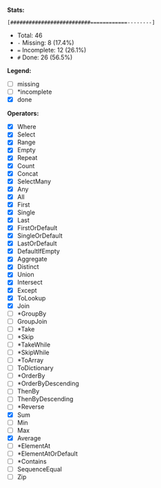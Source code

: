 **Stats:**

    [##########################============--------]

- Total: 46
- `-` Missing: 8 (17.4%)
- `=` Incomplete: 12 (26.1%)
- `#` Done: 26 (56.5%)

**Legend:**

- [ ] missing
- [ ] *incomplete
- [X] done

**Operators:**

- [X] Where
- [X] Select
- [X] Range
- [X] Empty
- [X] Repeat
- [X] Count
- [X] Concat
- [X] SelectMany
- [X] Any
- [X] All
- [X] First
- [X] Single
- [X] Last
- [X] FirstOrDefault
- [X] SingleOrDefault
- [X] LastOrDefault
- [X] DefaultIfEmpty
- [X] Aggregate
- [X] Distinct
- [X] Union
- [X] Intersect
- [X] Except
- [X] ToLookup
- [X] Join
- [ ] *GroupBy
- [ ] GroupJoin
- [ ] *Take
- [ ] *Skip
- [ ] *TakeWhile
- [ ] *SkipWhile
- [ ] *ToArray
- [ ] ToDictionary
- [ ] *OrderBy
- [ ] *OrderByDescending
- [ ] ThenBy
- [ ] ThenByDescending
- [ ] *Reverse
- [X] Sum
- [ ] Min
- [ ] Max
- [X] Average
- [ ] *ElementAt
- [ ] *ElementAtOrDefault
- [ ] *Contains
- [ ] SequenceEqual
- [ ] Zip

